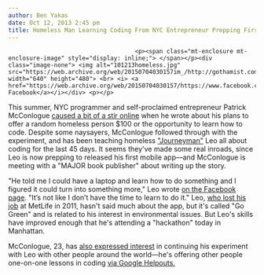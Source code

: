 ```yaml
---
author: Ben Yakas
date: Oct 12, 2013 2:45 pm
title: Homeless Man Learning Coding From NYC Entrepreneur Prepping First Mobile App
---
```


	
										<p><span class="mt-enclosure mt-enclosure-image" style="display: inline;"> </span></p><div class="image-none"> <img alt="101213homeless.jpg" src="https://web.archive.org/web/20150704030157im_/http://gothamist.com/attachments/byakas/101213homeless.jpg" width="640" height="480"> <br> <i> <a href="https://web.archive.org/web/20150704030157/https://www.facebook.com/journeymanchallenge/photos_stream">via Facebook</a></i></div> <p></p>

<p>This summer, NYC programmer and self-proclaimed entrepreneur Patrick McConlogue <a href="https://web.archive.org/web/20150704030157/http://gothamist.com/2013/08/22/nyc_entrepreneur_promises_to_teach.php">caused a bit of a stir online</a> when he wrote about his plans to offer a random homeless person $100 or the opportunity to learn how to code. Despite some naysayers, McConlogue followed through with the experiment, and has been teaching homeless <a href="https://web.archive.org/web/20150704030157/http://journeymancourse.com/">&quot;Journeyman&quot;</a> Leo all about coding for the last 45 days. It seems they&apos;ve made some real inroads, since Leo is now prepping to released his first mobile app&#x2014;and McConlogue is meeting with a &quot;MAJOR book publisher&quot; about writing up the story.</p>

<center><script height="349px" width="620px" src="https://web.archive.org/web/20150704030157js_/http://player.ooyala.com/iframe.js#pbid=6e12e8b3387a44daacfb73afba25a76e&amp;ec=01OHUwZjrCflh6e4uHudqKmriNB9_scu"></script></center>

<p>&quot;He told me I could have a laptop and learn how to do something and I figured it could turn into something more,&quot; Leo wrote <a href="https://web.archive.org/web/20150704030157/https://www.facebook.com/journeymanchallenge">on the Facebook page</a>. &quot;It&#x2019;s not like I don&#x2019;t have the time to learn to do it.&quot; Leo, <a href="https://web.archive.org/web/20150704030157/http://www.businessinsider.com/homeless-coder-being-homeless-nyc-2013-10">who lost his job</a> at MetLife in 2011, hasn&apos;t said much about the app, but it&apos;s called &quot;Go Green&quot; and is related to his interest in environmental issues. But Leo&apos;s skills have improved enough that he&apos;s attending a &quot;hackathon&quot; today in Manhattan. </p>

<p>McConlogue, 23, has <a href="https://web.archive.org/web/20150704030157/https://plus.google.com/communities/113669203485569960566">also expressed interest</a> in continuing his experiment with Leo with other people around the world&#x2014;he&apos;s offering other people one-on-one lessons in coding <a href="https://web.archive.org/web/20150704030157/https://www.youtube.com/watch?v=aF8xPGGjfU0">via Google Helpouts.</a></p>					
										
									
				